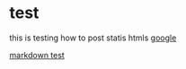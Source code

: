 # test

this is testing how to post statis htmls [google](http://www.google.com)

[markdown test](http://htmlpreview.github.com/?https://github.com/sahirbhatnagar/test/blob/master/cars.html)

